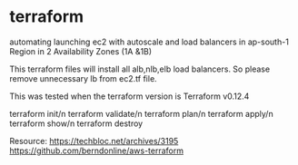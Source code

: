 # terraform
automating launching ec2 with autoscale and load balancers in ap-south-1 Region in 2 Availability Zones (1A &1B)

This terraform files will install all alb,nlb,elb load balancers.
So please remove unnecessary lb from ec2.tf file.

This was tested when the terraform version is Terraform v0.12.4

terraform init/n
terraform validate/n
terraform plan/n
terraform apply/n
terraform show/n
terraform destroy

Resource: https://techbloc.net/archives/3195
          https://github.com/berndonline/aws-terraform

